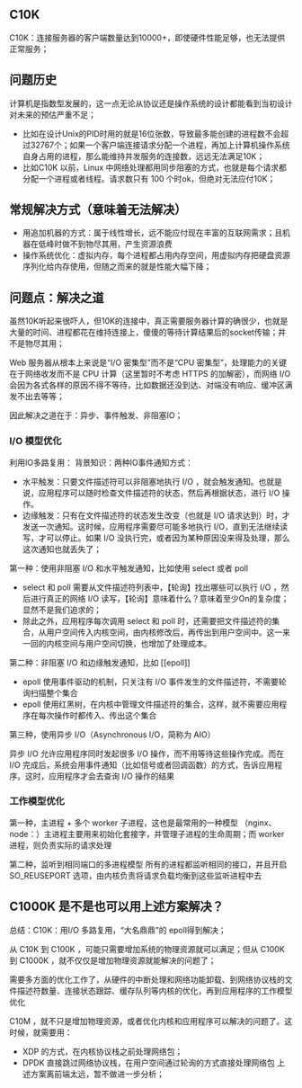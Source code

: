 ## C10K
C10K：连接服务器的客户端数量达到10000+，即使硬件性能足够，也无法提供正常服务；

## 问题历史
计算机是指数型发展的，这一点无论从协议还是操作系统的设计都能看到当初设计对未来的预估严重不足；
- 比如在设计Unix的PID时用的就是16位张数，导致最多能创建的进程数不会超过32767个；如果一个客户端连接请求分配一个进程，再加上计算机操作系统自身占用的进程，那么能维持并发服务的连接数，远远无法满足10K；
- 比如C10K 以前，Linux 中网络处理都用同步阻塞的方式，也就是每个请求都分配一个进程或者线程。请求数只有 100 个时ok，但绝对无法应付10K；

## 常规解决方式（意味着无法解决）
- 用追加机器的方式：属于线性增长，远不能应付现在丰富的互联网需求；且机器在低峰时做不到物尽其用，产生资源浪费
- 操作系统优化：虚拟内存，每个进程都占用内存空间，用虚拟内存把硬盘资源序列化给内存使用，但随之而来的就是性能大幅下降；

## 问题点：解决之道
虽然10K听起来很吓人，但10K的连接中，真正需要服务器计算的确很少，也就是大量的时间、进程都花在维持连接上，傻傻的等待计算结果后的socket传输；并不是物尽其用；

Web 服务器从根本上来说是“I/O 密集型”而不是“CPU 密集型”，处理能力的关键在于网络收发而不是 CPU 计算（这里暂时不考虑 HTTPS 的加解密），而网络 I/O 会因为各式各样的原因不得不等待，比如数据还没到达、对端没有响应、缓冲区满发不出去等等；

因此解决之道在于：异步、事件触发、非阻塞IO；

### I/O 模型优化
利用IO多路复用：
背景知识：两种IO事件通知方式：
- 水平触发：只要文件描述符可以非阻塞地执行 I/O ，就会触发通知。也就是说，应用程序可以随时检查文件描述符的状态，然后再根据状态，进行 I/O 操作。
- 边缘触发：只有在文件描述符的状态发生改变（也就是 I/O 请求达到）时，才发送一次通知。这时候，应用程序需要尽可能多地执行 I/O，直到无法继续读写，才可以停止。如果 I/O 没执行完，或者因为某种原因没来得及处理，那么这次通知也就丢失了；

第一种：使用非阻塞 I/O 和水平触发通知，比如使用 select 或者 poll

- select 和 poll 需要从文件描述符列表中，【轮询】找出哪些可以执行 I/O ，然后进行真正的网络 I/O 读写，【轮询】意味着什么？意味着至少On的复杂度；显然不是我们追求的；
- 除此之外，应用程序每次调用 select 和 poll 时，还需要把文件描述符的集合，从用户空间传入内核空间，由内核修改后，再传出到用户空间中。这一来一回的内核空间与用户空间切换，也增加了处理成本。

第二种：非阻塞 I/O 和边缘触发通知，比如 [[epoll]]

- epoll 使用事件驱动的机制，只关注有 I/O 事件发生的文件描述符，不需要轮询扫描整个集合
- epoll 使用红黑树，在内核中管理文件描述符的集合，这样，就不需要应用程序在每次操作时都传入、传出这个集合

第三种，使用异步 I/O（Asynchronous I/O，简称为 AIO）

异步 I/O 允许应用程序同时发起很多 I/O 操作，而不用等待这些操作完成。而在 I/O 完成后，系统会用事件通知（比如信号或者回调函数）的方式，告诉应用程序。这时，应用程序才会去查询 I/O 操作的结果

### 工作模型优化
第一种，主进程 + 多个 worker 子进程，这也是最常用的一种模型
（nginx、node：）主进程主要用来初始化套接字，并管理子进程的生命周期；而 worker 进程，则负责实际的请求处理

第二种，监听到相同端口的多进程模型
所有的进程都监听相同的接口，并且开启 SO_REUSEPORT 选项，由内核负责将请求负载均衡到这些监听进程中去


## C1000K 是不是也可以用上述方案解决？
总结：C10K：用I/O 多路复用，“大名鼎鼎”的 epoll得到解决；

从 C10K 到 C100K ，可能只需要增加系统的物理资源就可以满足；但从 C100K 到 C1000K ，就不仅仅是增加物理资源就能解决的问题了；

需要多方面的优化工作了，从硬件的中断处理和网络功能卸载、到网络协议栈的文件描述符数量、连接状态跟踪、缓存队列等内核的优化，再到应用程序的工作模型优化

C10M ，就不只是增加物理资源，或者优化内核和应用程序可以解决的问题了。这时候，就需要用：
- XDP 的方式，在内核协议栈之前处理网络包；
- DPDK 直接跳过网络协议栈，在用户空间通过轮询的方式直接处理网络包
上述方案离前端太远，暂不做进一步分析；